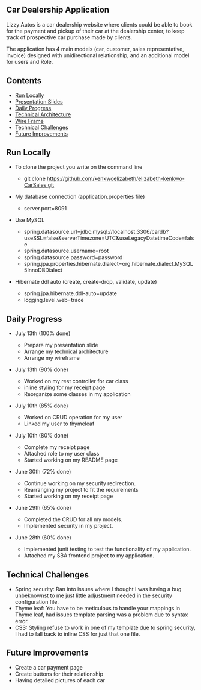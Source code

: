 ## Car Dealership Application

Lizzy Autos is a car dealership website where clients could be able to book for the payment and 
pickup of their car at the dealership center, to keep track of prospective car purchase made by clients.


The application has 4 main models (car, customer, sales representative, invoice) designed with
unidirectional relationship, and an additional model for users and Role.





## Contents
- [Run Locally](#run-locally)
- [Presentation Slides](doc/presentation.pdf)
- [Daily Progress](#daily-progress)
- [Technical Architecture](doc/Lizzy-Autos-Technical-Architechture.pdf)
- [Wire Frame](doc/Lizzy-autos-wireframe.pdf)
- [Technical Challenges](#technical-challenges)
- [Future Improvements](#future-improvements)
## Run Locally
- To clone the project you write on the command line
  - git clone https://github.com/kenkwoelizabeth/elizabeth-kenkwo-CarSales.git

- My database connection (application.properties file)
  - server.port=8091

- Use MySQL
  - spring.datasource.url=jdbc:mysql://localhost:3306/cardb?useSSL=false&serverTimezone=UTC&useLegacyDatetimeCode=false
  - spring.datasource.username=root
  - spring.datasource.password=password
  - spring.jpa.properties.hibernate.dialect=org.hibernate.dialect.MySQL5InnoDBDialect

- Hibernate ddl auto (create, create-drop, validate, update)
  - spring.jpa.hibernate.ddl-auto=update
  - logging.level.web=trace



## Daily Progress
- July 13th (100% done)
  - Prepare my presentation slide
  - Arrange my technical architecture
  - Arrange my wireframe


- July 13th (90% done)
  - Worked on my rest controller for car class
  - inline styling for my receipt page
  - Reorganize some classes in my application

- July 10th (85% done)
  - Worked on CRUD operation for my user
  - Linked my user to thymeleaf

- July 10th (80% done)
  - Complete my receipt page
  - Attached role to my user class
  - Started working on my README page


- June 30th (72% done)
  - Continue working on my security redirection.
  - Rearranging my project to fit the requirements
  - Started working on my receipt page


- June 29th (65% done)
  - Completed the CRUD for all my models.
  - Implemented security in my project.


- June 28th (60% done)
  - Implemented junit testing to test the functionality of my application.
  - Attached my SBA frontend project to my application.


## Technical Challenges

- Spring security: Ran into issues where I thought I was having a bug unbeknownst to me just little adjustment needed in the security configuration file.
- Thyme leaf:  You have to be meticulous to handle your mappings in Thyme leaf, had issues template parsing was a problem due to syntax error.
- CSS: Styling refuse to work in one of my template due to spring security, I had to fall back to inline CSS for just that one file.


## Future Improvements
- Create a car payment page
- Create buttons for their relationship
- Having detailed pictures of each car
